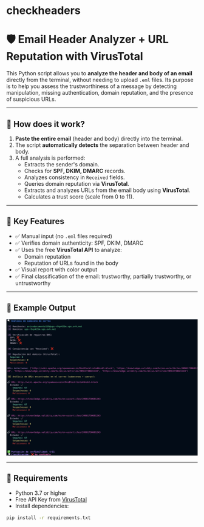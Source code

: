 # checkheaders

# 🛡️ Email Header Analyzer + URL Reputation with VirusTotal

This Python script allows you to **analyze the header and body of an email** directly from the terminal, without needing to upload `.eml` files. Its purpose is to help you assess the trustworthiness of a message by detecting manipulation, missing authentication, domain reputation, and the presence of suspicious URLs.

---

## 🚀 How does it work?

1. **Paste the entire email** (header and body) directly into the terminal.
2. The script **automatically detects** the separation between header and body.
3. A full analysis is performed:
   - Extracts the sender's domain.
   - Checks for **SPF, DKIM, DMARC** records.
   - Analyzes consistency in `Received` fields.
   - Queries domain reputation via **VirusTotal**.
   - Extracts and analyzes URLs from the email body using **VirusTotal**.
   - Calculates a trust score (scale from 0 to 11).

---

## 📌 Key Features

- ✅ Manual input (no `.eml` files required)
- ✅ Verifies domain authenticity: SPF, DKIM, DMARC
- ✅ Uses the free **VirusTotal API** to analyze:
  - Domain reputation
  - Reputation of URLs found in the body
- ✅ Visual report with color output
- ✅ Final classification of the email: trustworthy, partially trustworthy, or untrustworthy

---

## 📸 Example Output

![Analysis Example](./image.png)

---

## 🔧 Requirements

- Python 3.7 or higher  
- Free API Key from [VirusTotal](https://www.virustotal.com/)  
- Install dependencies:

```bash
pip install -r requirements.txt
